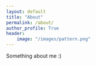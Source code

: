```yaml
---
layout: default
title: "About"
permalink: /about/
author_profile: True
header:
    image: "/images/pattern.png"
---
```


Something about me :)